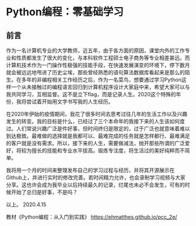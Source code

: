 # Python编程：零基础学习

## 前言

作为一名计算机专业的大学教师，近五年，由于各方面的原因，课堂内外的工作专业和性质都发生了很大的变化，与本科软件工程硕士电子商务等专业相差甚远。而计算机技术作为一门操作性极强的技能手段，在快速发展演变的环境下，停下数月就会被远远地甩进了历史尘埃，那些曾经熟悉的语句算法数据库看起来是那么的陌生。在多年的非编程相关工作经历之后，作为一名菜鸟，想要通过学习Python这样一个从未接触过的编程语言回归到计算机程序设计大家庭中来，希望大家可以与我共同学习，互相监督。这不是立下flag，而是记录人生。2020这个特殊的年份，我将尝试着开始用文字书写我的人生经历。

在2020年伊始的疫情期间，我花了很多时间去思考过往几年的生活工作以及兴趣发生的转变。我的目标是什么，已经过了三个本命年的我接下来的人生该如何度过。人们常说兴趣广泛是件好事，但时间终归是限定的，过于广泛也就意味着难以到达极致。最难做的选择就是我都可以、最难完成的任务就是怎样都行、最难满足的客户就是没有需求。所以，接下来的人生，需要做减法，抛开那些所谓的广泛爱好，将较为擅长的技能和专业水平拔高。锻炼专注度，将生活过的美好纯粹而不简单。

我将用一个月的时间来整理发布自己的学习过程与经历，并将其开源展示在Github上，并进行实时的修改完善。若时间精力允许，也会录制学习视频与大家分享。这也许会成为我毕业以后持续最久的记录，烂尾也未必不会发生，可有的时候开始了总归是好事，不是吗？

以上。
2020.4.15

教材《Python编程：从入门到实践》
https://ehmatthes.github.io/pcc_2e/